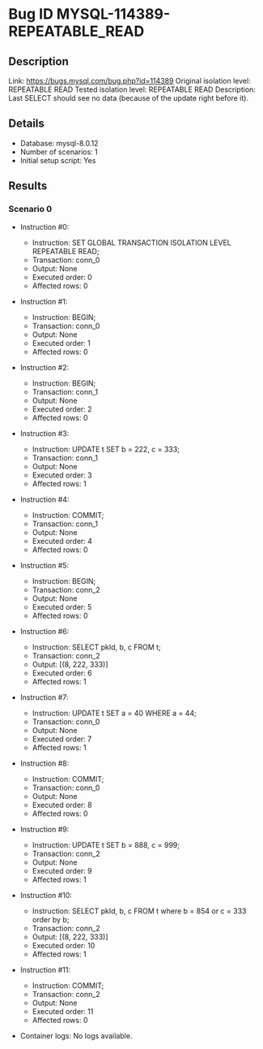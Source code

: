 # Bug ID MYSQL-114389-REPEATABLE_READ

## Description

Link:                     https://bugs.mysql.com/bug.php?id=114389
Original isolation level: REPEATABLE READ
Tested isolation level:   REPEATABLE READ
Description:              Last SELECT should see no data (because of the update right before it).


## Details
 * Database: mysql-8.0.12
 * Number of scenarios: 1
 * Initial setup script: Yes

## Results
### Scenario 0
 * Instruction #0:
     - Instruction:  SET GLOBAL TRANSACTION ISOLATION LEVEL REPEATABLE READ;
     - Transaction: conn_0
     - Output: None
     - Executed order: 0
     - Affected rows: 0
 * Instruction #1:
     - Instruction:  BEGIN;
     - Transaction: conn_0
     - Output: None
     - Executed order: 1
     - Affected rows: 0
 * Instruction #2:
     - Instruction:  BEGIN;
     - Transaction: conn_1
     - Output: None
     - Executed order: 2
     - Affected rows: 0
 * Instruction #3:
     - Instruction:  UPDATE t SET b = 222, c = 333;
     - Transaction: conn_1
     - Output: None
     - Executed order: 3
     - Affected rows: 1
 * Instruction #4:
     - Instruction:  COMMIT;
     - Transaction: conn_1
     - Output: None
     - Executed order: 4
     - Affected rows: 0
 * Instruction #5:
     - Instruction:  BEGIN;
     - Transaction: conn_2
     - Output: None
     - Executed order: 5
     - Affected rows: 0
 * Instruction #6:
     - Instruction:  SELECT pkId, b, c FROM t;
     - Transaction: conn_2
     - Output: [(8, 222, 333)]
     - Executed order: 6
     - Affected rows: 1
 * Instruction #7:
     - Instruction:  UPDATE t SET a = 40 WHERE a = 44;
     - Transaction: conn_0
     - Output: None
     - Executed order: 7
     - Affected rows: 1
 * Instruction #8:
     - Instruction:  COMMIT;
     - Transaction: conn_0
     - Output: None
     - Executed order: 8
     - Affected rows: 0
 * Instruction #9:
     - Instruction:  UPDATE t SET b = 888, c = 999;
     - Transaction: conn_2
     - Output: None
     - Executed order: 9
     - Affected rows: 1
 * Instruction #10:
     - Instruction:  SELECT pkId, b, c FROM t where b = 854 or c = 333 order by b;
     - Transaction: conn_2
     - Output: [(8, 222, 333)]
     - Executed order: 10
     - Affected rows: 1
 * Instruction #11:
     - Instruction:  COMMIT;
     - Transaction: conn_2
     - Output: None
     - Executed order: 11
     - Affected rows: 0

 * Container logs:
   No logs available.

